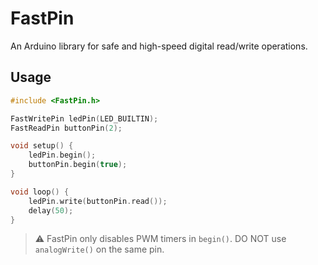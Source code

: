 # FastPin

An Arduino library for safe and high-speed digital read/write operations.

## Usage
``` cpp
#include <FastPin.h>

FastWritePin ledPin(LED_BUILTIN);
FastReadPin buttonPin(2);

void setup() {
    ledPin.begin();
    buttonPin.begin(true);
}

void loop() {
    ledPin.write(buttonPin.read());
    delay(50);
}
```

> ⚠️ FastPin only disables PWM timers in `begin()`. DO NOT use `analogWrite()` on the same pin.